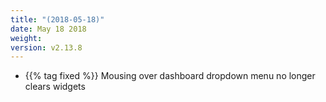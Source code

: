 ```yaml
---
title: "(2018-05-18)"
date: May 18 2018
weight:
version: v2.13.8
---
```


- {{% tag fixed %}}  Mousing over dashboard dropdown menu no longer clears widgets
